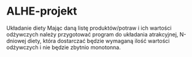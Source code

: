 # ALHE-projekt

Układanie diety
    Mając daną listę produktów/potraw i ich wartości odżywczych należy przygotować program do układania atrakcyjnej, N-dniowej diety, która dostarczać będzie wymaganą ilość wartości odżywczych i nie będzie zbytnio monotonna.

